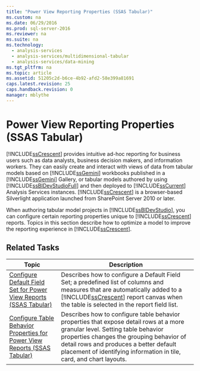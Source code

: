 ```yaml
---
title: "Power View Reporting Properties (SSAS Tabular)"
ms.custom: na
ms.date: 06/29/2016
ms.prod: sql-server-2016
ms.reviewer: na
ms.suite: na
ms.technology: 
  - analysis-services
  - analysis-services/multidimensional-tabular
  - analysis-services/data-mining
ms.tgt_pltfrm: na
ms.topic: article
ms.assetid: 51205c2d-b6ce-4b92-afd2-58e399a81691
caps.latest.revision: 25
caps.handback.revision: 0
manager: mblythe
---
```

# Power View Reporting Properties (SSAS Tabular)
[!INCLUDE[ssCrescent](../../Topics/TopicNameContainA/tokens/ssCrescent_md.md)] provides intuitive ad-hoc reporting for business users such as data analysts, business decision makers, and information workers. They can easily create and interact with views of data from tabular models based on [!INCLUDE[ssGemini](../../Topics/TopicNameContainA/tokens/ssGemini_md.md)] workbooks published in a [!INCLUDE[ssGemini](../../Topics/TopicNameContainA/tokens/ssGemini_md.md)] Gallery, or tabular models authored by using [!INCLUDE[ssBIDevStudioFull](../../Topics/TopicNameContainA/tokens/ssBIDevStudioFull_md.md)] and then deployed to [!INCLUDE[ssCurrent](../../Topics/TopicNameContainA/tokens/ssCurrent_md.md)] Analysis Services instances. [!INCLUDE[ssCrescent](../../Topics/TopicNameContainA/tokens/ssCrescent_md.md)] is a browser-based Silverlight application launched from SharePoint Server 2010 or later.  
  
 When authoring tabular model projects in [!INCLUDE[ssBIDevStudio](../../Topics/TopicNameContainA/tokens/ssBIDevStudio_md.md)], you can configure certain reporting properties unique to [!INCLUDE[ssCrescent](../../Topics/TopicNameContainA/tokens/ssCrescent_md.md)] reports. Topics in this section describe how to optimize a model to improve the reporting experience in [!INCLUDE[ssCrescent](../../Topics/TopicNameContainA/tokens/ssCrescent_md.md)].  
  
## Related Tasks  
  
|Topic|Description|  
|-----------|-----------------|  
|[Configure Default Field Set for Power View Reports (SSAS Tabular)](../../Topics/TopicNameNotContainA/Configure-Default-Field-Set-for-Power-View-Reports--SSAS-Tabular-.md)|Describes how to configure a Default Field Set; a predefined list of columns and measures that are automatically added to a [!INCLUDE[ssCrescent](../../Topics/TopicNameContainA/tokens/ssCrescent_md.md)] report canvas when the table is selected in the report field list.|  
|[Configure Table Behavior Properties for Power View Reports (SSAS Tabular)](../../Topics/TopicNameNotContainA/Configure-Table-Behavior-Properties-for-Power-View-Reports--SSAS-Tabular-.md)|Describes how to configure table behavior properties that expose detail rows at a more granular level. Setting table behavior properties changes the grouping behavior of detail rows and produces a better default placement of identifying information in tile, card, and chart layouts.|